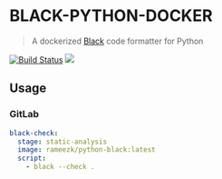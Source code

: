 # BLACK-PYTHON-DOCKER

> A dockerized [Black](https://github.com/ambv/black) code formatter for Python

 [![Build Status](https://travis-ci.org/rameezk/black-python-docker.svg?branch=master)](https://travis-ci.org/rameezk/black-python-docker) [![](https://images.microbadger.com/badges/image/rameezk/python-black.svg)](https://microbadger.com/images/rameezk/python-black "Get your own image badge on microbadger.com")


## Usage
### GitLab
```yaml
black-check:
  stage: static-analysis
  image: rameezk/python-black:latest
  script:
    - black --check . 
```